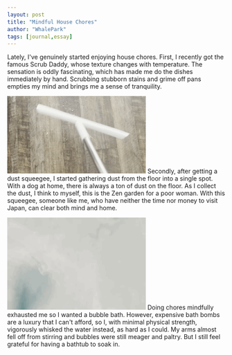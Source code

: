 ```yaml
---
layout: post
title: "Mindful House Chores"
author: "WhalePark"
tags: [journal,essay]
---
```


Lately, I've genuinely started enjoying house chores. First, I recently got the famous Scrub Daddy, whose texture changes with temperature. The sensation is oddly fascinating, which has made me do the dishes immediately by hand. Scrubbing stubborn stains and grime off pans empties my mind and brings me a sense of tranquility.

![zen garden](../assets/img/squeegee.GIF)
Secondly, after getting a dust squeegee, I started gathering dust from the floor into a single spot. With a dog at home, there is always a ton of dust on the floor. As I collect the dust, I think to myself, this is the Zen garden for a poor woman. With this squeegee, someone like me, who have neither the time nor money to visit Japan, can clear both mind and home.

![bubble bath](../assets/img/whisk.GIF)
Doing chores mindfully exhausted me so I wanted a bubble bath. However, expensive bath bombs are a luxury that I can't afford, so I, with minimal physical strength, vigorously whisked the water instead, as hard as I could. My arms almost fell off from stirring and bubbles were still meager and paltry. But I still feel grateful for having a bathtub to soak in.
